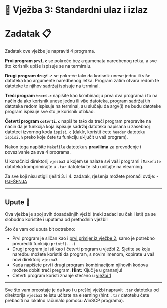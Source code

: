 # 🚀 Vježba 3: Standardni ulaz i izlaz

# Zadatak 📋

Zadatak ove vježbe je napraviti 4 programa.

<b>Prvi program `prvi.c`</b> se pokreće bez argumenata naredbenog retka, a sve što korisnik upiše ispisuje se na terminalu.

<b>Drugi program `drugi.c`</b> se pokreće tako da korisnik unese jednu ili više datoteka kao argumente naredbenog retka. Program zatim otvara redom te datoteke te njihov sadržaj ispisuje na terminal.

<b>Treći program `treci.c`</b> napišite kao kombinaciju prva dva programa i to na način da ako korisnik unese jednu ili više datoteka, program sadržaj tih datoteka redom ispisuje na terminal, a u slučaju da argv(i) ne budu datoteke program ispisuje sve što je korisnik utipkao.

<b>Četvrti program `cetvrti.c`</b> napišite tako da treći program prepravite na način da je funkcija koja ispisuje sadržaj datoteka napisana u zasebnoj datoteci izvornog koda `ispisi.c` (dakle, koristit ćete `header` datoteku `ispisi.h` preko koje ćete tu funkciju uključit u vaš program).

Nakon toga napišite `Makefile` datoteku s <b>pravilima</b> za prevođenje i povezivanje za sva 4 programa.

U konačnici direktorij `vjezba3` u kojem se nalaze svi vaši programi i `Makefile` datoteka komprimirajte u `.tar` datoteku te istu učitajte na elearning.

Za sve koji nisu stigli rješiti 3. i 4. zadatak, rješenja možete pronaći ovdje: - [RJEŠENJA](rjesenja/README.md)

___

## Upute 🧭

Ova vježba je spoj svih dosadašnjih vježbi (neki zadaci su čak i isti) pa se slobodno koristite i uputama od prethodnih vježbi!

Što će vam od uputa bit potrebno:
- Prvi program je sličan kao i [prvi primjer iz vježbe 2](https://marinmaslov.github.io/unix.github.io/vjezba_2/primjeri), samo je potrebno preurediti funkciju `printf(...)`
- Drugi program je isti kao i četvrti program u vježbi 2. Sjetite se koju naredbu možete koristiti da program, s novim imenom, kopirate u vaš novi direktorij `vjezba3`.
- Kada napišete prvi i drugi program, kombinacijom njihovih kodova možete dobiti treći pregram. **Hint:** Ključ je u grananju!
- Četvrti program koristi znanje stečeno u [vježbi 1](https://marinmaslov.github.io/unix.github.io/vjezba_1/)

___

Sve što vam preostaje je da kao i u prošloj vježbi napravit `.tar` datoteku od direktorija `vjezba3` te istu učitate na elearning (hint: `.tar` datoteku ćete prebaciti na lokalno računalo pomoću WinSCP programa). 
